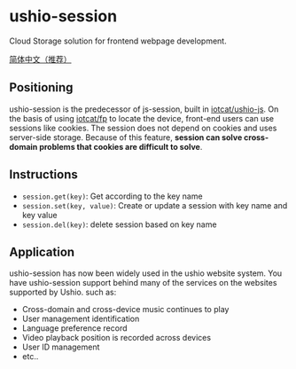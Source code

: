 # ushio-session

Cloud Storage solution for frontend webpage development.   
 
[简体中文（推荐）](./zh.md)

## Positioning
ushio-session is the predecessor of js-session, built in [iotcat/ushio-js](https://github.com/iotcat/ushio-js). On the basis of using [iotcat/fp](https://github.com/iotcat/fp) to locate the device, front-end users can use sessions like cookies. The session does not depend on cookies and uses server-side storage. Because of this feature, **session can solve cross-domain problems that cookies are difficult to solve**.


## Instructions
  + `session.get(key)`: Get according to the key name
  + `session.set(key, value)`: Create or update a session with key name and key value
  + `session.del(key)`: delete session based on key name
 
 
## Application
ushio-session has now been widely used in the ushio website system. You have ushio-session support behind many of the services on the websites supported by Ushio. such as:

  - Cross-domain and cross-device music continues to play
  - User management identification
  - Language preference record
  - Video playback position is recorded across devices
  - User ID management
  - etc..
